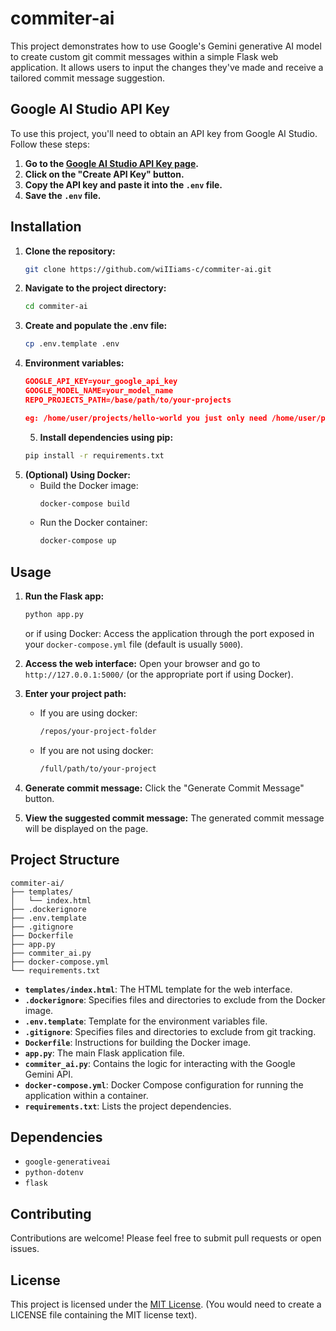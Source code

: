 # commiter-ai

This project demonstrates how to use Google's Gemini generative AI model to create custom git commit messages within a simple Flask web application.  It allows users to input the changes they've made and receive a tailored commit message suggestion.

## Google AI Studio API Key

To use this project, you'll need to obtain an API key from Google AI Studio. Follow these steps:
1. **Go to the <a href="https://aistudio.google.com/plan_information">Google AI Studio API Key page</a>.**
2. **Click on the "Create API Key" button.**
3. **Copy the API key and paste it into the `.env` file.**
4. **Save the `.env` file.**

## Installation

1. **Clone the repository:**
   ```bash
   git clone https://github.com/wiIIiams-c/commiter-ai.git
   ```
2. **Navigate to the project directory:**
   ```bash
   cd commiter-ai
   ```
3. **Create and populate the .env file:**
   ```bash
   cp .env.template .env
   ```
4. **Environment variables:**
   ```JSON
   GOOGLE_API_KEY=your_google_api_key
   GOOGLE_MODEL_NAME=your_model_name
   REPO_PROJECTS_PATH=/base/path/to/your-projects

   eg: /home/user/projects/hello-world you just only need /home/user/projects
   ```
   5. **Install dependencies using pip:**
    ```bash
    pip install -r requirements.txt
    ```
6. **(Optional) Using Docker:**
    * Build the Docker image:
        ```bash
        docker-compose build
        ```
    * Run the Docker container:
        ```bash
        docker-compose up
        ```

## Usage

1. **Run the Flask app:**
   ```bash
   python app.py
   ```
   or if using Docker: Access the application through the port exposed in your `docker-compose.yml` file (default is usually `5000`).

2. **Access the web interface:** Open your browser and go to `http://127.0.0.1:5000/` (or the appropriate port if using Docker).

3. **Enter your project path:**
    * If you are using docker:
        ```bash
        /repos/your-project-folder
        ```
    * If you are not using docker:
        ```bash
        /full/path/to/your-project
        ```

4. **Generate commit message:** Click the "Generate Commit Message" button.

5. **View the suggested commit message:** The generated commit message will be displayed on the page.


## Project Structure

```
commiter-ai/
├── templates/
│   └── index.html
├── .dockerignore
├── .env.template
├── .gitignore
├── Dockerfile
├── app.py
├── commiter_ai.py
├── docker-compose.yml
└── requirements.txt
```

* **`templates/index.html`**: The HTML template for the web interface.
* **`.dockerignore`**: Specifies files and directories to exclude from the Docker image.
* **`.env.template`**: Template for the environment variables file.
* **`.gitignore`**: Specifies files and directories to exclude from git tracking.
* **`Dockerfile`**: Instructions for building the Docker image.
* **`app.py`**: The main Flask application file.
* **`commiter_ai.py`**: Contains the logic for interacting with the Google Gemini API.
* **`docker-compose.yml`**: Docker Compose configuration for running the application within a container.
* **`requirements.txt`**: Lists the project dependencies.


## Dependencies

* `google-generativeai`
* `python-dotenv`
* `flask`


## Contributing

Contributions are welcome!  Please feel free to submit pull requests or open issues.


## License

This project is licensed under the [MIT License](LICENSE). (You would need to create a LICENSE file containing the MIT license text).
```